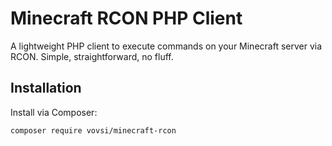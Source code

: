 # Minecraft RCON PHP Client

A lightweight PHP client to execute commands on your Minecraft server via RCON. Simple, straightforward, no fluff.

## Installation

Install via Composer:

```bash
composer require vovsi/minecraft-rcon
